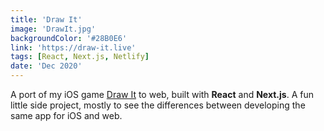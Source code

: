 ```yaml
---
title: 'Draw It'
image: 'DrawIt.jpg'
backgroundColor: '#28B0E6'
link: 'https://draw-it.live'
tags: [React, Next.js, Netlify]
date: 'Dec 2020'
---
```


A port of my iOS game [Draw It](https://apps.apple.com/us/app/draw-it-fill-in-the-shapes/id1508860259) to web, built with **React** and **Next.js**. A fun little side project, mostly to see the differences between developing the same app for iOS and web.
